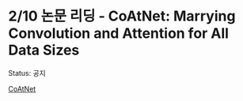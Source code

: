 # 2/10 논문 리딩 - CoAtNet: Marrying Convolution and Attention for All Data Sizes

Status: 공지

[CoAtNet](https://arxiv.org/pdf/2106.04803v2.pdf)